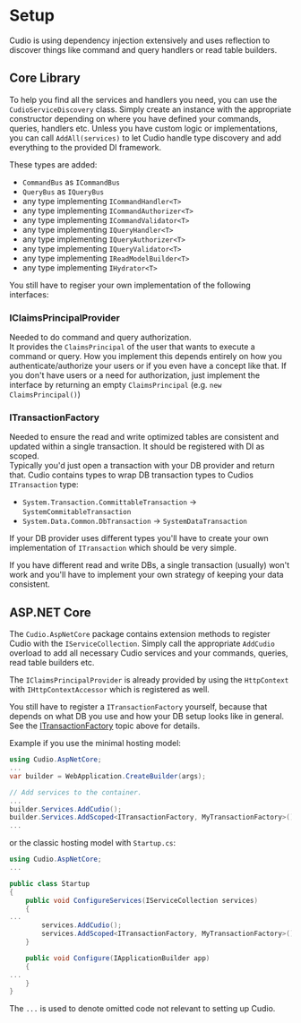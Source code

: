 ﻿# Setup

Cudio is using dependency injection extensively and uses reflection to discover things like command and query handlers or read table builders.

## Core Library

To help you find all the services and handlers you need, you can use the `CudioServiceDiscovery` class.
Simply create an instance with the appropriate constructor depending on where you have defined your commands, queries, handlers etc.
Unless you have custom logic or implementations, you can call `AddAll(services)` to let Cudio handle type discovery and add everything to the provided DI framework.

These types are added:
 - `CommandBus` as `ICommandBus`
 - `QueryBus` as `IQueryBus`
 - any type implementing `ICommandHandler<T>`
 - any type implementing `ICommandAuthorizer<T>`
 - any type implementing `ICommandValidator<T>`
 - any type implementing `IQueryHandler<T>`
 - any type implementing `IQueryAuthorizer<T>`
 - any type implementing `IQueryValidator<T>`
 - any type implementing `IReadModelBuilder<T>`
 - any type implementing `IHydrator<T>`

You still have to regiser your own implementation of the following interfaces:

### IClaimsPrincipalProvider

Needed to do command and query authorization.\
It provides the `ClaimsPrincipal` of the user that wants to execute a command or query.
How you implement this depends entirely on how you authenticate/authorize your users or if you even have a concept like that.
If you don't have users or a need for authorization, just implement the interface by returning an empty `ClaimsPrincipal` (e.g. `new ClaimsPrincipal()`)

### ITransactionFactory

Needed to ensure the read and write optimized tables are consistent and updated within a single transaction. It should be registered with DI as scoped.\
Typically you'd just open a transaction with your DB provider and return that.
Cudio contains types to wrap DB transaction types to Cudios `ITransaction` type:
 - `System.Transaction.CommittableTransaction` -> `SystemCommitableTransaction`
 - `System.Data.Common.DbTransaction` -> `SystemDataTransaction`

If your DB provider uses different types you'll have to create your own implementation of `ITransaction` which should be very simple.

If you have different read and write DBs, a single transaction (usually) won't work and you'll have to implement your own strategy of keeping your data consistent.

## ASP.NET Core

The `Cudio.AspNetCore` package contains extension methods to register Cudio with the `IServiceCollection`.
Simply call the appropriate `AddCudio` overload to add all necessary Cudio services and your commands, queries, read table builders etc.

The `IClaimsPrincipalProvider` is already provided by using the `HttpContext` with `IHttpContextAccessor` which is registered as well.

You still have to register a `ITransactionFactory` yourself, because that depends on what DB you use and how your DB setup looks like in general.
See the [ITransactionFactory](#itransactionfactory) topic above for details.

Example if you use the minimal hosting model: 
```csharp
using Cudio.AspNetCore;
...
var builder = WebApplication.CreateBuilder(args);

// Add services to the container.
...
builder.Services.AddCudio();
builder.Services.AddScoped<ITransactionFactory, MyTransactionFactory>();
...
```

or the classic hosting model with `Startup.cs`:
```csharp
using Cudio.AspNetCore;
...

public class Startup
{
    public void ConfigureServices(IServiceCollection services)
    {
...
        services.AddCudio();
        services.AddScoped<ITransactionFactory, MyTransactionFactory>();
    }

    public void Configure(IApplicationBuilder app)
    {
...
    }
}
```

The `...` is used to denote omitted code not relevant to setting up Cudio.


